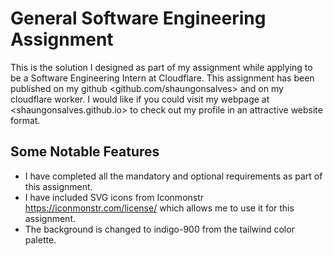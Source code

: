
# General Software Engineering Assignment

  

This is the solution I designed as part of my assignment while applying to be a Software Engineering Intern at Cloudflare. This assignment has been published on my github <github.com/shaungonsalves> and on my cloudflare worker. I would like if you could visit my webpage at <shaungonsalves.github.io> to check out my profile in an attractive website format.

  

## Some Notable Features
 - I have completed all the mandatory and optional requirements as part
   of this assignment.
 - I have included SVG icons from Iconmonstr
   <https://iconmonstr.com/license/> which allows me to use it for this
   assignment.
 - The background is changed to indigo-900 from the tailwind color
   palette.
